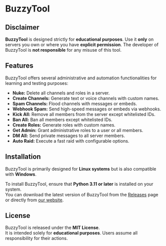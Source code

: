 # **BuzzyTool**

## **Disclaimer**
**BuzzyTool** is designed strictly for **educational purposes**. Use it **only** on servers you own or where you have **explicit permission**. The developer of BuzzyTool is **not responsible** for any misuse of this tool.  

## **Features**
BuzzyTool offers several administrative and automation functionalities for learning and testing purposes:

- **Nuke:** Delete all channels and roles in a server.  
- **Create Channels:** Generate text or voice channels with custom names.  
- **Spam Channels:** Flood channels with messages or embeds.  
- **Webhook Spam:** Send high-speed messages or embeds via webhooks.  
- **Kick All:** Remove all members from the server except whitelisted IDs.  
- **Ban All:** Ban all members except whitelisted IDs.  
- **Create Roles:** Generate roles with custom names.  
- **Get Admin:** Grant administrative roles to a user or all members.  
- **DM All:** Send private messages to all server members.  
- **Auto Raid:** Execute a fast raid with configurable options.  

## **Installation**  
BuzzyTool is primarily designed for **Linux systems** but is also compatible with **Windows**.  

To install BuzzyTool, ensure that **Python 3.11 or later** is installed on your system.  
You can download the latest version of BuzzyTool from the [Releases](https://github.com/buzzyprojects/BuzzyTool/releases/latest) page or directly from [our website](https://buzzytool.pages.dev/).

## **License**
BuzzyTool is released under the **MIT License**.  
It is intended solely for **educational purposes**. Users assume all responsibility for their actions.  
